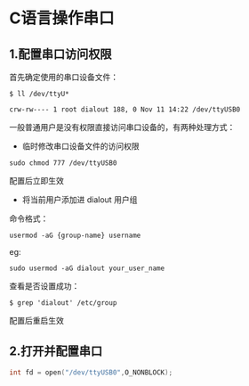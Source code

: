 # C语言操作串口

## 1.配置串口访问权限

首先确定使用的串口设备文件：

```
$ ll /dev/ttyU*

crw-rw---- 1 root dialout 188, 0 Nov 11 14:22 /dev/ttyUSB0
```

一般普通用户是没有权限直接访问串口设备的，有两种处理方式：

* 临时修改串口设备文件的访问权限

```
sudo chmod 777 /dev/ttyUSB0
```

配置后立即生效

* 将当前用户添加进 dialout 用户组

命令格式：

```
usermod -aG {group-name} username
```

eg:
```
sudo usermod -aG dialout your_user_name
```

查看是否设置成功：

```
$ grep 'dialout' /etc/group
```

配置后重启生效

## 2.打开并配置串口

```c
int fd = open("/dev/ttyUSB0",O_NONBLOCK);
```